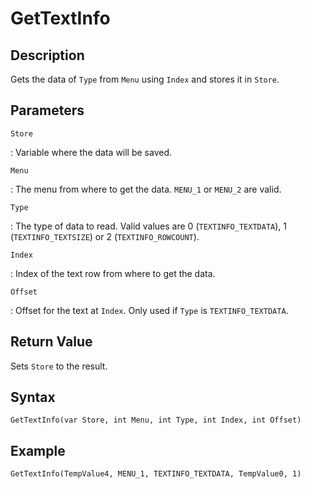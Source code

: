 # GetTextInfo

## Description
Gets the data of `Type` from `Menu` using `Index` and stores it in `Store`.

## Parameters
`Store`

:   Variable where the data will be saved.

`Menu`

:   The menu from where to get the data. `MENU_1` or `MENU_2` are valid.

`Type`

:   The type of data to read. Valid values are 0 (`TEXTINFO_TEXTDATA`), 1 (`TEXTINFO_TEXTSIZE`) or 2 (`TEXTINFO_ROWCOUNT`).

`Index`

:   Index of the text row from where to get the data.

`Offset`

:   Offset for the text at `Index`. Only used if `Type` is `TEXTINFO_TEXTDATA`.

## Return Value
Sets `Store` to the result.

## Syntax
```
GetTextInfo(var Store, int Menu, int Type, int Index, int Offset)
```

## Example
```
GetTextInfo(TempValue4, MENU_1, TEXTINFO_TEXTDATA, TempValue0, 1)
```

